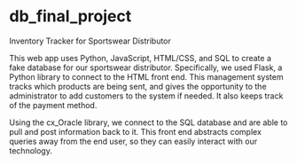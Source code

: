 # db_final_project
Inventory Tracker for Sportswear Distributor

This web app uses Python, JavaScript, HTML/CSS, and SQL to create a fake database for our sportswear distributor. Specifically, we used Flask, a Python library to connect to the HTML front end. This management system tracks which products are being sent, and gives the opportunity to the administrator to add customers to the system if needed. It also keeps track of the payment method. 

Using the cx_Oracle library, we connect to the SQL database and are able to pull and post information back to it. This front end abstracts complex queries away from the end user, so they can easily interact with our technology. 
